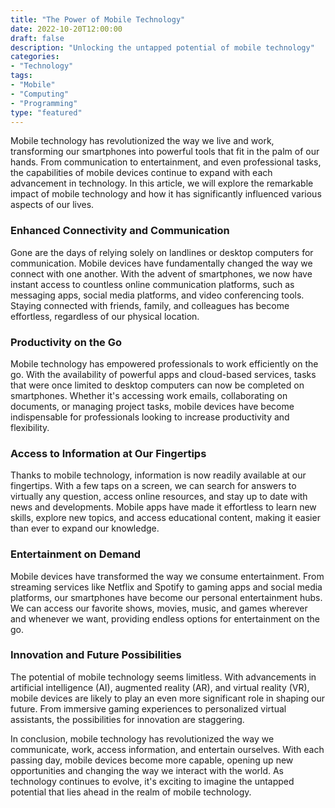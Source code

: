 ```yaml
--- 
title: "The Power of Mobile Technology"
date: 2022-10-20T12:00:00
draft: false
description: "Unlocking the untapped potential of mobile technology"
categories:
- "Technology"
tags:
- "Mobile"
- "Computing"
- "Programming"
type: "featured"
--- 
```


Mobile technology has revolutionized the way we live and work, transforming our smartphones into powerful tools that fit in the palm of our hands. From communication to entertainment, and even professional tasks, the capabilities of mobile devices continue to expand with each advancement in technology. In this article, we will explore the remarkable impact of mobile technology and how it has significantly influenced various aspects of our lives.

### Enhanced Connectivity and Communication

Gone are the days of relying solely on landlines or desktop computers for communication. Mobile devices have fundamentally changed the way we connect with one another. With the advent of smartphones, we now have instant access to countless online communication platforms, such as messaging apps, social media platforms, and video conferencing tools. Staying connected with friends, family, and colleagues has become effortless, regardless of our physical location.

### Productivity on the Go

Mobile technology has empowered professionals to work efficiently on the go. With the availability of powerful apps and cloud-based services, tasks that were once limited to desktop computers can now be completed on smartphones. Whether it's accessing work emails, collaborating on documents, or managing project tasks, mobile devices have become indispensable for professionals looking to increase productivity and flexibility.

### Access to Information at Our Fingertips

Thanks to mobile technology, information is now readily available at our fingertips. With a few taps on a screen, we can search for answers to virtually any question, access online resources, and stay up to date with news and developments. Mobile apps have made it effortless to learn new skills, explore new topics, and access educational content, making it easier than ever to expand our knowledge.

### Entertainment on Demand

Mobile devices have transformed the way we consume entertainment. From streaming services like Netflix and Spotify to gaming apps and social media platforms, our smartphones have become our personal entertainment hubs. We can access our favorite shows, movies, music, and games wherever and whenever we want, providing endless options for entertainment on the go.

### Innovation and Future Possibilities

The potential of mobile technology seems limitless. With advancements in artificial intelligence (AI), augmented reality (AR), and virtual reality (VR), mobile devices are likely to play an even more significant role in shaping our future. From immersive gaming experiences to personalized virtual assistants, the possibilities for innovation are staggering.

In conclusion, mobile technology has revolutionized the way we communicate, work, access information, and entertain ourselves. With each passing day, mobile devices become more capable, opening up new opportunities and changing the way we interact with the world. As technology continues to evolve, it's exciting to imagine the untapped potential that lies ahead in the realm of mobile technology.
